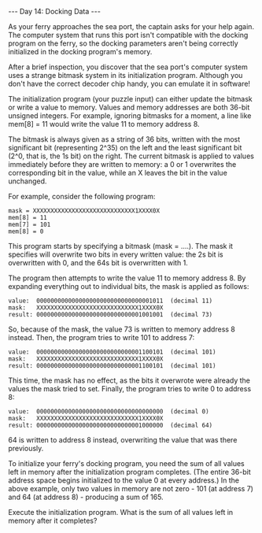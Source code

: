 --- Day 14: Docking Data ---

As your ferry approaches the sea port, the captain asks for your help again. The computer system that runs this port isn't 
compatible with the docking program on the ferry, so the docking parameters aren't being correctly initialized in the docking 
program's memory.

After a brief inspection, you discover that the sea port's computer system uses a strange bitmask system in its initialization 
program. Although you don't have the correct decoder chip handy, you can emulate it in software!

The initialization program (your puzzle input) can either update the bitmask or write a value to memory. Values and memory 
addresses are both 36-bit unsigned integers. For example, ignoring bitmasks for a moment, a line like mem[8] = 11 would write the 
value 11 to memory address 8.

The bitmask is always given as a string of 36 bits, written with the most significant bit (representing 2^35) on the left and the 
least significant bit (2^0, that is, the 1s bit) on the right. The current bitmask is applied to values immediately before they are 
written to memory: a 0 or 1 overwrites the corresponding bit in the value, while an X leaves the bit in the value unchanged.

For example, consider the following program:
```
mask = XXXXXXXXXXXXXXXXXXXXXXXXXXXXX1XXXX0X
mem[8] = 11
mem[7] = 101
mem[8] = 0
```
This program starts by specifying a bitmask (mask = ....). The mask it specifies will overwrite two bits in every written value: 
the 2s bit is overwritten with 0, and the 64s bit is overwritten with 1.

The program then attempts to write the value 11 to memory address 8. By expanding everything out to individual bits, the mask is 
applied as follows:
```
value:  000000000000000000000000000000001011  (decimal 11)
mask:   XXXXXXXXXXXXXXXXXXXXXXXXXXXXX1XXXX0X
result: 000000000000000000000000000001001001  (decimal 73)
```
So, because of the mask, the value 73 is written to memory address 8 instead. Then, the program tries to write 101 to address 7:
```
value:  000000000000000000000000000001100101  (decimal 101)
mask:   XXXXXXXXXXXXXXXXXXXXXXXXXXXXX1XXXX0X
result: 000000000000000000000000000001100101  (decimal 101)
```
This time, the mask has no effect, as the bits it overwrote were already the values the mask tried to set. Finally, the program 
tries to write 0 to address 8:
```
value:  000000000000000000000000000000000000  (decimal 0)
mask:   XXXXXXXXXXXXXXXXXXXXXXXXXXXXX1XXXX0X
result: 000000000000000000000000000001000000  (decimal 64)
```
64 is written to address 8 instead, overwriting the value that was there previously.

To initialize your ferry's docking program, you need the sum of all values left in memory after the initialization program 
completes. (The entire 36-bit address space begins initialized to the value 0 at every address.) In the above example, only two 
values in memory are not zero - 101 (at address 7) and 64 (at address 8) - producing a sum of 165.
    
Execute the initialization program. What is the sum of all values left in memory after it completes?
